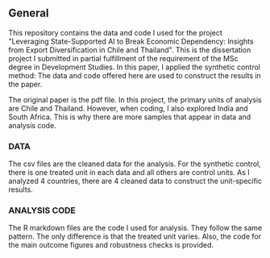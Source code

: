 ## General
This repository contains the data and code I used for the project "Leveraging State-Supported AI to Break Economic Dependency: Insights from Export Diversification in Chile and Thailand". This is the dissertation project I submitted in partial fulfillment of the requirement of the MSc degree in Development Studies. In this paper, I applied the synthetic control method: The data and code offered here are used to construct the results in the paper. 

The original paper is the pdf file. In this project, the primary units of analysis are Chile and Thailand. However, when coding, I also explored India and South Africa. This is why there are more samples that appear in data and analysis code. 

### DATA
The csv files are the cleaned data for the analysis. For the synthetic control, there is one treated unit in each data and all others are control units. As I analyzed 4 countries, there are 4 cleaned data to construct the unit-specific results. 

### ANALYSIS CODE
The R markdown files are the code I used for analysis. They follow the same pattern. The only difference is that the treated unit varies. Also, the code for the main outcome figures and robustness checks is provided. 

